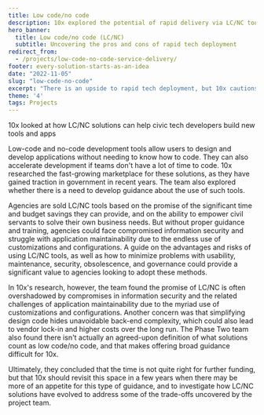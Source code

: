 ```yaml
---
title: Low code/no code 
description: 10x explored the potential of rapid delivery via LC/NC tools in civic tech
hero_banner:
  title: Low code/no code (LC/NC)
  subtitle: Uncovering the pros and cons of rapid tech deployment
redirect_from: 
  - /projects/low-code-no-code-service-delivery/
footer: every-solution-starts-as-an-idea
date: "2022-11-05"
slug: "low-code-no-code"
excerpt: "There is an upside to rapid tech deployment, but 10x cautions users to consider the compromises in security, maintainability, and more."
theme: '4'
tags: Projects
---
```


<p class="usa-intro">  
    10x looked at how LC/NC solutions can help civic tech developers build new tools and apps
</p>

Low-code and no-code development tools allow users to design and develop applications without needing to know how to code. They can also accelerate development if teams don't have a lot of time to code. 10x researched the fast-growing marketplace for these solutions, as they have gained traction in government in recent years. The team also explored whether there is a need to develop guidance about the use of such tools. 

Agencies are sold LC/NC tools based on the promise of the significant time and budget savings they can provide, and on the ability to empower civil servants to solve their own business needs. But without proper guidance and training, agencies could face compromised information security and struggle with application maintainability due to the endless use of customizations and configurations. A guide on the advantages and risks of using LC/NC tools, as well as how to minimize problems with usability, maintenance, security, obsolescence, and governance could provide a significant value to agencies looking to adopt these methods. 

In 10x's research, however, the team found the promise of LC/NC is often overshadowed by compromises in information security and the related challenges of application maintainability due to the myriad use of customizations and configurations. Another concern was that simplifying design code hides unavoidable back-end complexity, which could also lead to vendor lock-in and higher costs over the long run. The Phase Two team also found there isn't actually an agreed-upon definition of what solutions count as low code/no code, and that makes offering broad guidance difficult for 10x. 

Ultimately, they concluded that the time is not quite right for further funding, but that 10x should revisit this space in a few years when there may be more of an appetite for this type of guidance, and to investigate how LC/NC solutions have evolved to address some of the trade-offs uncovered by the project team.  